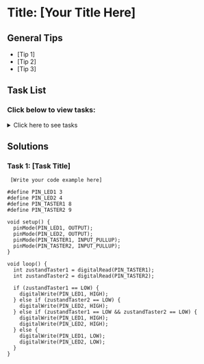 # Title: [Your Title Here]

## General Tips
- [Tip 1]
- [Tip 2]
- [Tip 3]

## Task List
### Click below to view tasks:
<details>
  <summary>Click here to see tasks</summary>
  - [Task 1: Enter Task Description]
  
</details>

## Solutions

### Task 1: [Task Title]
```Arduino
 [Write your code example here]

#define PIN_LED1 3
#define PIN_LED2 4
#define PIN_TASTER1 8
#define PIN_TASTER2 9

void setup() {
  pinMode(PIN_LED1, OUTPUT);
  pinMode(PIN_LED2, OUTPUT);
  pinMode(PIN_TASTER1, INPUT_PULLUP);
  pinMode(PIN_TASTER2, INPUT_PULLUP);
}

void loop() {
  int zustandTaster1 = digitalRead(PIN_TASTER1);
  int zustandTaster2 = digitalRead(PIN_TASTER2);

  if (zustandTaster1 == LOW) {
    digitalWrite(PIN_LED1, HIGH);
  } else if (zustandTaster2 == LOW) {
    digitalWrite(PIN_LED2, HIGH);
  } else if (zustandTaster1 == LOW && zustandTaster2 == LOW) {
    digitalWrite(PIN_LED1, HIGH);
    digitalWrite(PIN_LED2, HIGH);
  } else {
    digitalWrite(PIN_LED1, LOW);
    digitalWrite(PIN_LED2, LOW);
  }
}